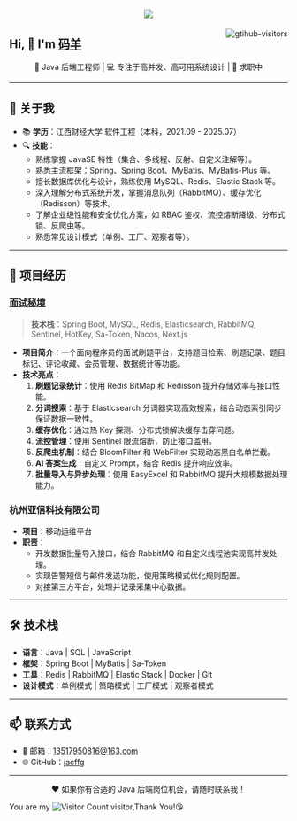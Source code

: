 <h1 align="center"> <a href="https://sunguoqi.com/"> <img src="https://readme-typing-svg.herokuapp.com/?lines=console.log(%22Hello%2C%20World!%22);祝您今天愉快!&center=true&size=27"> </a> </h1>
<a href="https://github.com/luoye6/computer-vision-in-action">
    <img align="right" src="https://komarev.com/ghpvc/?username=luoye6&label=Visitors&color=red&style=flat&logo=github" alt="gtihub-visitors" />
</a>
 
## Hi, 👋  I'm <a href="https://github.com/jacffg">码羊</a>
 <p align="center">
  🎯 Java 后端工程师 | 💻 专注于高并发、高可用系统设计 | 🌱 求职中
</p>

---

## 🚀 关于我
- 📚 **学历**：江西财经大学 软件工程（本科，2021.09 - 2025.07）  
- 🔍 **技能**：
  - 熟练掌握 JavaSE 特性（集合、多线程、反射、自定义注解等）。
  - 熟悉主流框架：Spring、Spring Boot、MyBatis、MyBatis-Plus 等。
  - 擅长数据库优化与设计，熟练使用 MySQL、Redis、Elastic Stack 等。
  - 深入理解分布式系统开发，掌握消息队列（RabbitMQ）、缓存优化（Redisson）等技术。
  - 了解企业级性能和安全优化方案，如 RBAC 鉴权、流控熔断降级、分布式锁、反爬虫等。
  - 熟悉常见设计模式（单例、工厂、观察者等）。

---

## 💼 项目经历
### [面试秘境](http://www.mianshimijing.icu/)
> **技术栈**：Spring Boot, MySQL, Redis, Elasticsearch, RabbitMQ, Sentinel, HotKey, Sa-Token, Nacos, Next.js

- **项目简介**：一个面向程序员的面试刷题平台，支持题目检索、刷题记录、题目标记、评论收藏、会员管理、数据统计等功能。
- **技术亮点**：
  1. **刷题记录统计**：使用 Redis BitMap 和 Redisson 提升存储效率与接口性能。
  2. **分词搜索**：基于 Elasticsearch 分词器实现高效搜索，结合动态索引同步保证数据一致性。
  3. **缓存优化**：通过热 Key 探测、分布式锁解决缓存击穿问题。
  4. **流控管理**：使用 Sentinel 限流熔断，防止接口滥用。
  5. **反爬虫机制**：结合 BloomFilter 和 WebFilter 实现动态黑白名单拦截。
  6. **AI 答案生成**：自定义 Prompt，结合 Redis 提升响应效率。
  7. **批量导入与异步处理**：使用 EasyExcel 和 RabbitMQ 提升大规模数据处理能力。

### 杭州亚信科技有限公司
- **项目**：移动运维平台
- **职责**：
  - 开发数据批量导入接口，结合 RabbitMQ 和自定义线程池实现高并发处理。
  - 实现告警短信与邮件发送功能，使用策略模式优化规则配置。
  - 对接第三方平台，处理并记录采集中心数据。

---

## 🛠 技术栈
- **语言**：Java | SQL | JavaScript
- **框架**：Spring Boot | MyBatis | Sa-Token
- **工具**：Redis | RabbitMQ | Elastic Stack | Docker | Git
- **设计模式**：单例模式 | 策略模式 | 工厂模式 | 观察者模式

---

## 📫 联系方式
- 📧 邮箱：13517950816@163.com  
- 🌐 GitHub：[jacffg](https://github.com/jacffg)  

---

<p align="center">
  ❤️ 如果你有合适的 Java 后端岗位机会，请随时联系我！
</p>

You are my ![Visitor Count](https://profile-counter.glitch.me/wisdom-zhe/count.svg) visitor,Thank You!😘



